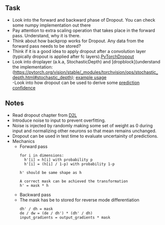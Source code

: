 ## Task
- Look into the forward and backward phase of Dropout. You can check some numpy implementation out there									
- Pay attention to extra scaling operation that takes place in the forward pass. Understand, why it is there.									
- Think about how backprop works for Dropout. Any data from the forward pass needs to be stored?									
- Think if it is a good idea to apply dropout after a convolution layer (typically dropout is applied after fc layers).[PyTorchDropout](https://pytorch.org/docs/stable/generated/torch.nn.Dropout2d.html)									
- Look into droplayer (a.k.a, StochasticDepth) and [dropblock](understand the implementation: (https://pytorch.org/vision/stable/_modules/torchvision/ops/stochastic_depth.html#stochastic_depth); 
  [example usage](https://github.com/rwightman/pytorch-image-models/blob/e98c93264cde1657b188f974dc928b9d73303b18/timm/models/rexnet.py#L98-L101)									
-Look into how dropout can be used to derive some [prediction confidence](https://pgg1610.github.io/blog_fastpages/python/pytorch/machine-learning/2021/01/11/Simple_Dropout.html)


## Notes
- Read dropout chapter from [D2L](https://d2l.ai/chapter_multilayer-perceptrons/dropout.html)
- Introduce noise to input to prevent overfitting.
- Noise is injected by randomly making some set of weight as 0 during input and normalizing other neurons so that mean remains unchanged.
- Dropout can be used in test time to evaluate uncertainity of predictions.
- Mechanics
   - Forward pass
     ```
     for i in dimensions:
       h'[i] = h[i] with probability p
       h'[i] = (h[i] / 1-p) with probability 1-p

     h' should be same shape as h

     A correct mask can be achieved the transformation
     h' = mask * h
     
     ```
   - Backward pass
   - The mask has be to stored for reverse mode differentiation
     ```
     dh' / dh = mask
     de / dw = (de / dh') * (dh' / dh)
     input_gradients = output_gradients * mask 
     ```
